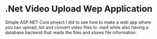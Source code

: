 #  .Net Video Upload Wep Application


Simple ASP.NET Core project I did to see how to make a web app where you can upload, list and convert video files to .mp4 while also having a database backend that reads the files and stores file information.
